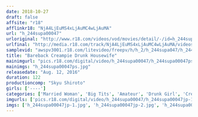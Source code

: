 ```yaml
---
date: 2018-10-27
draft: false
affsite: "r18"
afflinkr18: "NjA4LjEuMS4xLjAuMC4wLjAuMA"
url: "h_244supa00047"
urloriginal: "http://www.r18.com/videos/vod/movies/detail/-/id=h_244supa00047"
urlfinal: "http://media.r18.com/track/NjA4LjEuMS4xLjAuMC4wLjAuMA/videos/vod/movies/detail/-/id=h_244supa00047"
samplevid: "awspv3001.r18.com/litevideo/freepv/h/h_2/h_244supa047/h_244supa047_dmb_w.mp4"
title: "Bareback Creampie Drunk Housewife"
mainimgurl: "pics.r18.com/digital/video/h_244supa00047/h_244supa00047ps.jpg"
mainimgs: "h_244supa00047ps.jpg"
releasedate: "Aug. 12, 2016"
duration: 122
productioncomp: "Skyu Shiroto"
girls: ['----']
categories: ['Married Woman', 'Big Tits', 'Amateur', 'Drunk Girl', 'Creampie', 'Hi-Def']
imgurls: ['pics.r18.com/digital/video/h_244supa00047/h_244supa00047jp-1.jpg', 'pics.r18.com/digital/video/h_244supa00047/h_244supa00047jp-2.jpg', 'pics.r18.com/digital/video/h_244supa00047/h_244supa00047jp-3.jpg', 'pics.r18.com/digital/video/h_244supa00047/h_244supa00047jp-4.jpg', 'pics.r18.com/digital/video/h_244supa00047/h_244supa00047jp-5.jpg', 'pics.r18.com/digital/video/h_244supa00047/h_244supa00047jp-6.jpg', 'pics.r18.com/digital/video/h_244supa00047/h_244supa00047jp-7.jpg', 'pics.r18.com/digital/video/h_244supa00047/h_244supa00047jp-8.jpg', 'pics.r18.com/digital/video/h_244supa00047/h_244supa00047jp-9.jpg', 'pics.r18.com/digital/video/h_244supa00047/h_244supa00047jp-10.jpg', 'pics.r18.com/digital/video/h_244supa00047/h_244supa00047jp-11.jpg', 'pics.r18.com/digital/video/h_244supa00047/h_244supa00047jp-12.jpg', 'pics.r18.com/digital/video/h_244supa00047/h_244supa00047jp-13.jpg', 'pics.r18.com/digital/video/h_244supa00047/h_244supa00047jp-14.jpg', 'pics.r18.com/digital/video/h_244supa00047/h_244supa00047jp-15.jpg', 'pics.r18.com/digital/video/h_244supa00047/h_244supa00047jp-16.jpg', 'pics.r18.com/digital/video/h_244supa00047/h_244supa00047jp-17.jpg', 'pics.r18.com/digital/video/h_244supa00047/h_244supa00047jp-18.jpg', 'pics.r18.com/digital/video/h_244supa00047/h_244supa00047jp-19.jpg', 'pics.r18.com/digital/video/h_244supa00047/h_244supa00047jp-20.jpg']
imgs: ['h_244supa00047jp-1.jpg', 'h_244supa00047jp-2.jpg', 'h_244supa00047jp-3.jpg', 'h_244supa00047jp-4.jpg', 'h_244supa00047jp-5.jpg', 'h_244supa00047jp-6.jpg', 'h_244supa00047jp-7.jpg', 'h_244supa00047jp-8.jpg', 'h_244supa00047jp-9.jpg', 'h_244supa00047jp-10.jpg', 'h_244supa00047jp-11.jpg', 'h_244supa00047jp-12.jpg', 'h_244supa00047jp-13.jpg', 'h_244supa00047jp-14.jpg', 'h_244supa00047jp-15.jpg', 'h_244supa00047jp-16.jpg', 'h_244supa00047jp-17.jpg', 'h_244supa00047jp-18.jpg', 'h_244supa00047jp-19.jpg', 'h_244supa00047jp-20.jpg']
---
```

